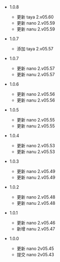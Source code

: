 - 1.0.8
  - 更新 taya 2.v05.60
  - 更新 nano 2.v05.59
  - 更新 nanu 2.v05.59

- 1.0.7
  - 添加 taya 2.v05.57

- 1.0.7
  - 更新 nano 2.v05.57
  - 更新 nanu 2.v05.57

- 1.0.6
  - 更新 nano 2.v05.56
  - 更新 nanu 2.v05.56

- 1.0.5
  - 更新 nano 2.v05.55
  - 更新 nanu 2.v05.55

- 1.0.4
  - 更新 nano 2.v05.53
  - 更新 nanu 2.v05.53

- 1.0.3
  - 更新 nano 2.v05.49
  - 更新 nanu 2.v05.49

- 1.0.2
  - 更新 nano 2.v05.48
  - 更新 nanu 2.v05.48
  
- 1.0.1
  - 更新 nano 2.v05.46
  - 新增 nanu 2.v05.47

- 1.0.0
  - 更新 nano 2v05.45
  - 提交 nano 2v05.43